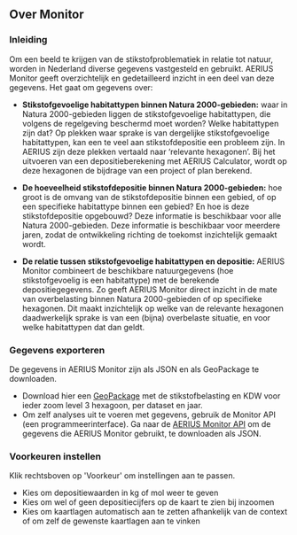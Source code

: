 ## Over Monitor

### Inleiding

Om een beeld te krijgen van de stikstofproblematiek in relatie tot natuur, worden in Nederland diverse gegevens vastgesteld en gebruikt. AERIUS Monitor geeft overzichtelijk en gedetailleerd inzicht in een deel van deze gegevens. Het gaat om gegevens over:

- **Stikstofgevoelige habitattypen binnen Natura 2000-gebieden:** waar in Natura 2000-gebieden liggen de stikstofgevoelige habitattypen, die volgens de regelgeving beschermd moet worden? Welke habitattypen zijn dat? Op plekken waar sprake is van dergelijke stikstofgevoelige habitattypen, kan een te veel aan stikstofdepositie een probleem zijn. In AERIUS zijn deze plekken vertaald naar ‘relevante hexagonen’. Bij het uitvoeren van een depositieberekening met AERIUS Calculator, wordt op deze hexagonen de bijdrage van een project of plan berekend.

- **De hoeveelheid stikstofdepositie binnen Natura 2000-gebieden:** hoe groot is de omvang van de stikstofdepositie binnen een gebied, of op een specifieke habitattype binnen een gebied? En hoe is deze stikstofdepositie opgebouwd? Deze informatie is beschikbaar voor alle Natura 2000-gebieden. Deze informatie is beschikbaar voor meerdere jaren, zodat de ontwikkeling richting de toekomst inzichtelijk gemaakt wordt. 

- **De relatie tussen stikstofgevoelige habitattypen en depositie:** AERIUS Monitor combineert de beschikbare natuurgegevens (hoe stikstofgevoelig is een habitattype) met de berekende depositiegegevens. Zo geeft AERIUS Monitor direct inzicht in de mate van overbelasting binnen Natura 2000-gebieden of op specifieke hexagonen. Dit maakt inzichtelijk op welke van de relevante hexagonen daadwerkelijk sprake is van een (bijna) overbelaste situatie, en voor welke habitattypen dat dan geldt.

### Gegevens exporteren 

De gegevens in AERIUS Monitor zijn als JSON en als GeoPackage te downloaden. 
* Download hier een [GeoPackage](https://link.aerius.nl/monitor/geopackage-monitor-2025.zip) met de stikstofbelasting en KDW voor ieder zoom level 3 hexagoon, per dataset en jaar.
* Om zelf analyses uit te voeren met gegevens, gebruik de Monitor API (een programmeerinterface). Ga naar de [AERIUS Monitor API](https://fame.aerius.nl/api/swagger-ui/index.html) om de gegevens die AERIUS Monitor gebruikt, te downloaden als JSON.

### Voorkeuren instellen

Klik rechtsboven op 'Voorkeur' om instellingen aan te passen. 
* Kies om depositiewaarden in kg of mol weer te geven
* Kies om wel of geen depositiecijfers op de kaart te zien bij inzoomen
* Kies om kaartlagen automatisch aan te zetten afhankelijk van de context of om zelf de gewenste kaartlagen aan te vinken
